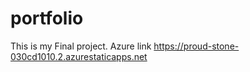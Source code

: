 # portfolio
This is my Final project.
Azure link https://proud-stone-030cd1010.2.azurestaticapps.net
